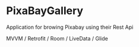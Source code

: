 # PixaBayGallery
Application for browing Pixabay using their Rest Api

MVVM / Retrofit / Room / LiveData / Glide

